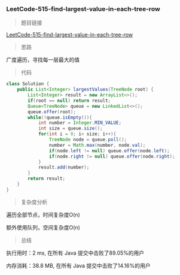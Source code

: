 ### LeetCode-515-find-largest-value-in-each-tree-row

> 题目链接

[LeetCode-515-find-largest-value-in-each-tree-row](https://leetcode-cn.com/problems/find-largest-value-in-each-tree-row/)

> 思路

广度遍历，寻找每一层最大的值

> 代码

```java
class Solution {
    public List<Integer> largestValues(TreeNode root) {
        List<Integer> result = new ArrayList<>();
        if(root == null) return result;
        Queue<TreeNode> queue = new LinkedList<>();
        queue.offer(root);
        while(!queue.isEmpty()){
            int number = Integer.MIN_VALUE;
            int size = queue.size();
            for(int i = 0; i< size; i++){
                TreeNode node = queue.poll();
                number = Math.max(number, node.val);
                if(node.left != null) queue.offer(node.left);
                if(node.right != null) queue.offer(node.right);
            }
            result.add(number);
        }
        return result;
    }
}
```

> 复杂度分析

遍历全部节点，时间复杂度O(n)

额外使用队列，空间复杂度O(n)

> 总结

执行用时：2 ms, 在所有 Java 提交中击败了89.05%的用户

内存消耗：38.8 MB, 在所有 Java 提交中击败了14.16%的用户
